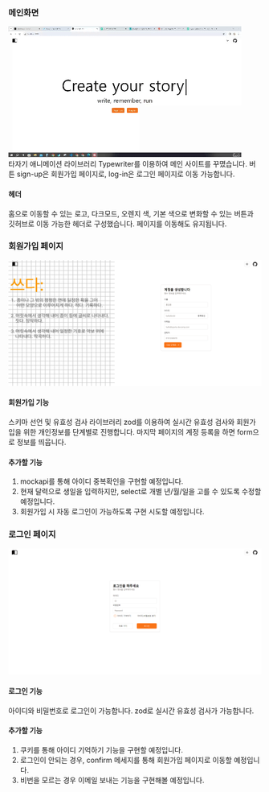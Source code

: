### 메인화면

![alt text](public/2024-03-08_00_03_56.gif)
<br>
타자기 애니메이션 라이브러리 Typewriter를 이용하여 메인 사이트를 꾸몄습니다.
버튼 sign-up은 회원가입 페이지로, log-in은 로그인 페이지로 이동 가능합니다.

#### 헤더

홈으로 이동할 수 있는 로고,
다크모드, 오렌지 색, 기본 색으로 변화할 수 있는 버튼과
깃허브로 이동 가능한 헤더로 구성했습니다.
페이지를 이동해도 유지됩니다.

### 회원가입 페이지

![alt text](public/readMeSignUp.png)

#### 회원가입 기능

스키마 선언 및 유효성 검사 라이브러리 zod를 이용하여 실시간 유효성 검사와
회원가입을 위한 개인정보를 단계별로 진행합니다.
마지막 페이지의 계정 등록을 하면 form으로 정보를 띄웁니다.

#### 추가할 기능

1. mockapi를 통해 아이디 중복확인을 구현할 예정입니다.
2. 현재 달력으로 생일을 입력하지만, select로 개별 년/월/일을 고를 수 있도록 수정할 예정입니다.
3. 회원가입 시 자동 로그인이 가능하도록 구현 시도할 예정입니다.

### 로그인 페이지

![alt text](public/readMeLogin.png)

#### 로그인 기능

아이디와 비밀번호로 로그인이 가능합니다.
zod로 실시간 유효성 검사가 가능합니다.

#### 추가할 기능

1. 쿠키를 통해 아이디 기억하기 기능을 구현할 예정입니다.
2. 로그인이 안되는 경우, confirm 메세지를 통해 회원가입 페이지로 이동할 예정입니다.
3. 비번을 모르는 경우 이메일 보내는 기능을 구현해볼 예정입니다.
